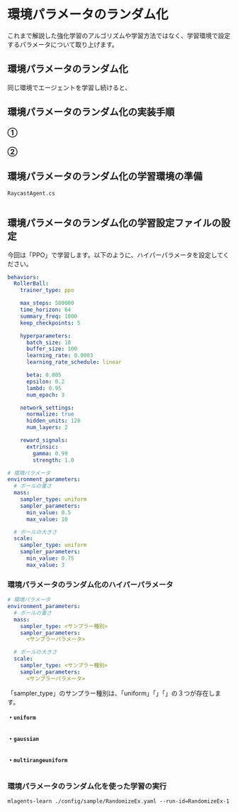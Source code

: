 # 環境パラメータのランダム化

これまで解説した強化学習のアルゴリズムや学習方法ではなく、学習環境で設定するパラメータについて取り上げます。

## 環境パラメータのランダム化

同じ環境でエージェントを学習し続けると、



## 環境パラメータのランダム化の実装手順

### ①
### ②

## 環境パラメータのランダム化の学習環境の準備


`RaycastAgent.cs`
```cs

```



## 環境パラメータのランダム化の学習設定ファイルの設定

今回は「PPO」で学習します。以下のように、ハイパーパラメータを設定してください。

```yaml
behaviors:
  RollerBall:
    trainer_type: ppo

    max_steps: 500000
    time_horizon: 64
    summary_freq: 1000
    keep_checkpoints: 5

    hyperparameters:
      batch_size: 10
      buffer_size: 100
      learning_rate: 0.0003
      learning_rate_schedule: linear

      beta: 0.005
      epsilon: 0.2
      lambd: 0.95
      num_epoch: 3

    network_settings:
      normalize: true
      hidden_units: 128
      num_layers: 2

    reward_signals:
      extrinsic:
        gamma: 0.99
        strength: 1.0

# 環境パラメータ
environment_parameters:
  # ボールの重さ
  mass:
    sampler_type: uniform
    sampler_parameters:
      min_value: 0.5
      max_value: 10

  # ボールの大きさ
  scale:
    sampler_type: uniform
    sampler_parameters:
      min_value: 0.75
      max_value: 3

```

### 環境パラメータのランダム化のハイパーパラメータ

```yaml
# 環境パラメータ
environment_parameters:
  # ボールの重さ
  mass:
    sampler_type: <サンプラー種別>
    sampler_parameters:
      <サンプラーパラメータ>

  # ボールの大きさ
  scale:
    sampler_type: <サンプラー種別>
    sampler_parameters:
      <サンプラーパラメータ>
```

「sampler_type」のサンプラー種別は、「uniform」「」「」の３つが存在します。

**・`uniform`**

```
```

**・`gaussian`**

```
```

**・`multirangeuniform`**

```
```



### 環境パラメータのランダム化を使った学習の実行

```
mlagents-learn ./config/sample/RandomizeEx.yaml --run-id=RandomizeEx-1
```


